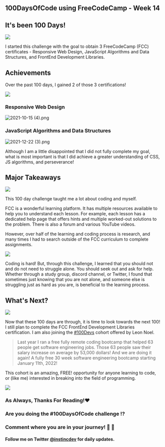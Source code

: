 ## 100DaysOfCode using FreeCodeCamp - Week 14

## It's been 100 Days!
![](https://media.giphy.com/media/3o7WIv6kbj7nLUuBag/giphy.gif)

I started this challenge with the goal to obtain 3 FreeCodeCamp (FCC) certificates - Responsive Web Design, JavaScript Algorithms and Data Structures, and FrontEnd Development Libraries.

## Achievements

Over the past 100 days, I gained 2 of those 3 certifications!

![](https://media.giphy.com/media/eKCq3NO5c7955vmJqF/giphy.gif) 
### Responsive Web Design

![2021-10-15 (4).png](https://cdn.hashnode.com/res/hashnode/image/upload/v1640875138812/nqJN4_wsM.png)


### JavaScript Algorithms and Data Structures

![2021-12-22 (3).png](https://cdn.hashnode.com/res/hashnode/image/upload/v1640875112874/81t1m4rneo.png)

Although I am a little disappointed that I did not fully complete my goal, what is most important is that I did achieve a greater understanding of CSS, JS algorithms, and perseverance!

## Major Takeaways

![](https://media.giphy.com/media/dXpWgr1PX1FuQH8anH/giphy.gif)

This 100 day challenge taught me a lot about coding and myself.  

FCC is a wonderful learning platform.  It has multiple resources available to help you to understand each lesson. For example, each lesson has a dedicated help page that offers hints and multiple worked-out solutions to the problem. There is also a forum and various YouTube videos.

However, over half of the learning and coding process is research, and many times I had to search outside of the FCC curriculum to complete assignments.

![](https://media.giphy.com/media/xUNda4ziBZR0nzca9W/giphy.gif)

Coding is hard! But, through this challenge, I learned that you should not and do not need to struggle alone. You should seek out and ask for help. Whether through a study group, discord channel, or Twitter, I found that sometimes just knowing that you are not alone, and someone else is struggling just as hard as you are, is beneficial to the learning process.

## What's Next?

 ![](https://media.giphy.com/media/YUn3j7jQbMfctmcQH3/giphy.gif)

Now that these 100 days are through, it is time to look towards the next 100!  I still plan to complete the FCC FrontEnd Development Libraries certification.  I am also joining the  [#100Devs](https://leonnoel.com/100devs/) cohort offered by Leon Noel.  

>Last year I ran a free fully remote coding bootcamp that helped 63 people get software engineering jobs. Those 63 people saw their salary increase on average by 53,000 dollars! And we are doing it again! A fully free 30 week software engineering bootcamp starting January 11th, 2022!

This cohort is an amazing, FREE! opportunity for anyone learning to code, or (like me)  interested in breaking into the field of programming. 

![](https://media.giphy.com/media/poUXHgqHH0lX5tAqZX/giphy.gif)


### As Always, Thanks For Reading!❤️
### Are you doing the #100DaysOfCode challenge ⁉️
### Comment where you are in your journey! 🚀 💯
#### Follow me on Twitter [@instincdev](https://twitter.com/instincdev) for daily updates.